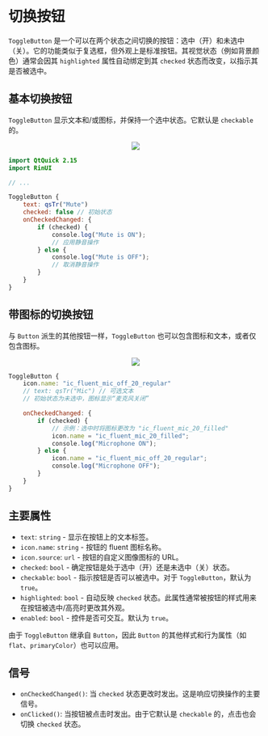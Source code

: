 # 切换按钮

`ToggleButton` 是一个可以在两个状态之间切换的按钮：选中（开）和未选中（关）。它的功能类似于复选框，但外观上是标准按钮。其视觉状态（例如背景颜色）通常会因其 `highlighted` 属性自动绑定到其 `checked` 状态而改变，以指示其是否被选中。

## 基本切换按钮

`ToggleButton` 显示文本和/或图标，并保持一个选中状态。它默认是 `checkable` 的。

<div align="center">
  <img src="/assets/images/BasicInput/ToggleButton/togglebutton-basic.png"> <!-- 占位符：图片路径待确认或创建 -->
</div>

```qml
import QtQuick 2.15
import RinUI

// ...

ToggleButton {
    text: qsTr("Mute")
    checked: false // 初始状态
    onCheckedChanged: {
        if (checked) {
            console.log("Mute is ON");
            // 应用静音操作
        } else {
            console.log("Mute is OFF");
            // 取消静音操作
        }
    }
}
```

## 带图标的切换按钮

与 `Button` 派生的其他按钮一样，`ToggleButton` 也可以包含图标和文本，或者仅包含图标。

<div align="center">
  <img src="/assets/images/BasicInput/ToggleButton/togglebutton-icon.png"> <!-- 占位符：图片路径待确认或创建 -->
</div>

```qml
ToggleButton {
    icon.name: "ic_fluent_mic_off_20_regular"
    // text: qsTr("Mic") // 可选文本
    // 初始状态为未选中，图标显示“麦克风关闭”

    onCheckedChanged: {
        if (checked) {
            // 示例：选中时将图标更改为 "ic_fluent_mic_20_filled"
            icon.name = "ic_fluent_mic_20_filled"; 
            console.log("Microphone ON");
        } else {
            icon.name = "ic_fluent_mic_off_20_regular";
            console.log("Microphone OFF");
        }
    }
}
```

## 主要属性

*   `text`: `string` - 显示在按钮上的文本标签。
*   `icon.name`: `string` - 按钮的 fluent 图标名称。
*   `icon.source`: `url` - 按钮的自定义图像图标的 URL。
*   `checked`: `bool` - 确定按钮是处于选中（开）还是未选中（关）状态。
*   `checkable`: `bool` - 指示按钮是否可以被选中。对于 `ToggleButton`，默认为 `true`。
*   `highlighted`: `bool` - 自动反映 `checked` 状态。此属性通常被按钮的样式用来在按钮被选中/高亮时更改其外观。
*   `enabled`: `bool` - 控件是否可交互。默认为 `true`。

由于 `ToggleButton` 继承自 `Button`，因此 `Button` 的其他样式和行为属性（如 `flat`、`primaryColor`）也可以应用。

## 信号

*   `onCheckedChanged()`: 当 `checked` 状态更改时发出。这是响应切换操作的主要信号。
*   `onClicked()`: 当按钮被点击时发出。由于它默认是 `checkable` 的，点击也会切换 `checked` 状态。

```
